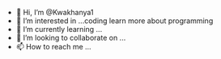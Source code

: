 - 👋 Hi, I’m @Kwakhanya1
- 👀 I’m interested in ...coding learn more about programming
- 🌱 I’m currently learning ...
- 💞️ I’m looking to collaborate on ...
- 📫 How to reach me ...

<!---
Kwakhanya1/Kwakhanya1 is a ✨ special ✨ repository because its `README.md` (this file) appears on your GitHub profile.
You can click the Preview link to take a look at your changes.
--->

